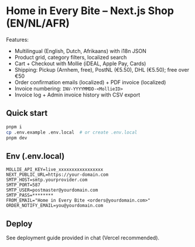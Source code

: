 # Home in Every Bite – Next.js Shop (EN/NL/AFR)

Features:
- Multilingual (English, Dutch, Afrikaans) with i18n JSON
- Product grid, category filters, localized search
- Cart + Checkout with Mollie (iDEAL, Apple Pay, Cards)
- Shipping: Pickup (Arnhem, free), PostNL (€5.50), DHL (€5.50); free over €50
- Order confirmation emails (localized) + PDF invoice (localized)
- Invoice numbering: `INV-YYYYMMDD-<MollieID>`
- Invoice log + Admin invoice history with CSV export

## Quick start
```bash
pnpm i
cp .env.example .env.local  # or create .env.local
pnpm dev
```

## Env (.env.local)
```
MOLLIE_API_KEY=live_xxxxxxxxxxxxxxxxx
NEXT_PUBLIC_URL=https://your-domain.com
SMTP_HOST=smtp.yourprovider.com
SMTP_PORT=587
SMTP_USER=postmaster@yourdomain.com
SMTP_PASS=********
FROM_EMAIL="Home in Every Bite <orders@yourdomain.com>"
ORDER_NOTIFY_EMAIL=you@yourdomain.com
```

## Deploy
See deployment guide provided in chat (Vercel recommended).
